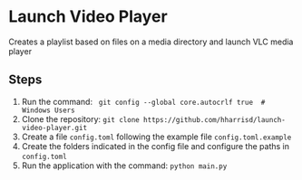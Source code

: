 # Launch Video Player
Creates a playlist based on files on a media directory and launch VLC media player

## Steps

1. Run the command: ``` git config --global core.autocrlf true  # Windows Users```
2. Clone the repository: `git clone https://github.com/hharrisd/launch-video-player.git`
3. Create a file `config.toml` following the example file `config.toml.example`
4. Create the folders indicated in the config file and configure the paths in `config.toml`
5. Run the application with the command: `python main.py`